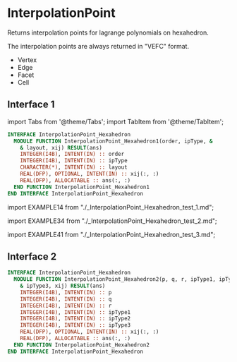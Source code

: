 # InterpolationPoint

Returns interpolation points for lagrange polynomials on hexahedron.

The interpolation points are always returned in "VEFC" format.

- Vertex
- Edge
- Facet
- Cell

## Interface 1

import Tabs from '@theme/Tabs';
import TabItem from '@theme/TabItem';

<Tabs>
<TabItem value="interface" label="܀ Interface" default>

```fortran
INTERFACE InterpolationPoint_Hexahedron
  MODULE FUNCTION InterpolationPoint_Hexahedron1(order, ipType, &
    & layout, xij) RESULT(ans)
    INTEGER(I4B), INTENT(IN) :: order
    INTEGER(I4B), INTENT(IN) :: ipType
    CHARACTER(*), INTENT(IN) :: layout
    REAL(DFP), OPTIONAL, INTENT(IN) :: xij(:, :)
    REAL(DFP), ALLOCATABLE :: ans(:, :)
  END FUNCTION InterpolationPoint_Hexahedron1
END INTERFACE InterpolationPoint_Hexahedron
```

</TabItem>

<TabItem value="example" label="️܀ Example 1">

import EXAMPLE14 from "./_InterpolationPoint_Hexahedron_test_1.md";

<EXAMPLE14 />

</TabItem>

<TabItem value="example2" label="Example 2">

import EXAMPLE34 from "./_InterpolationPoint_Hexahedron_test_2.md";

<EXAMPLE34 />

</TabItem>

<TabItem value="example3" label="Example 3">

import EXAMPLE41 from "./_InterpolationPoint_Hexahedron_test_3.md";

<EXAMPLE41 />

</TabItem>

<TabItem value="close" label="↢ ">

</TabItem>
</Tabs>

## Interface 2

```fortran
INTERFACE InterpolationPoint_Hexahedron
  MODULE FUNCTION InterpolationPoint_Hexahedron2(p, q, r, ipType1, ipType2, &
    & ipType3, xij) RESULT(ans)
    INTEGER(I4B), INTENT(IN) :: p
    INTEGER(I4B), INTENT(IN) :: q
    INTEGER(I4B), INTENT(IN) :: r
    INTEGER(I4B), INTENT(IN) :: ipType1
    INTEGER(I4B), INTENT(IN) :: ipType2
    INTEGER(I4B), INTENT(IN) :: ipType3
    REAL(DFP), OPTIONAL, INTENT(IN) :: xij(:, :)
    REAL(DFP), ALLOCATABLE :: ans(:, :)
  END FUNCTION InterpolationPoint_Hexahedron2
END INTERFACE InterpolationPoint_Hexahedron
```
